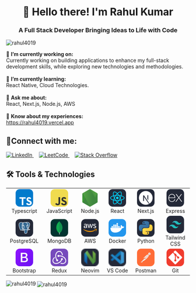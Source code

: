 <h1 align="center">👋 Hello there! I'm Rahul Kumar</h1>
<h3 align="center">A Full Stack Developer Bringing Ideas to Life with Code</h3>

<p align="left"> <img src="https://komarev.com/ghpvc/?username=rahul4019&label=Profile%20views&color=0e75b6&style=flat" alt="rahul4019" /> </p>

🔭 **I’m currently working on:** <br>Currently working on building applications to enhance my full-stack development skills, while exploring new technologies and methodologies.<br><br>🌱 **I’m currently learning:** <br>React Native, Cloud Technologies.<br><br>💬 **Ask me about:** <br>React, Next.js, Node.js, AWS<br><br>📃 **Know about my experiences:** <br>https://rahul4019.vercel.app

<h2 align="left">🔗Connect with me:</h2>
<p align="left">
<a href="https://www.linkedin.com/in/rahul-kumar-170a93227" target="blank">
    <img src="https://img.shields.io/badge/LinkedIn-0077B5?style=flat&logo=linkedin&logoColor=white" alt="LinkedIn" height="25" />
  </a>
  <a href="https://leetcode.com/rahul4019" target="blank" style="padding: 0 1em;">
    <img src="https://img.shields.io/badge/LeetCode-black?style=flat&logo=leetcode&logoColor=orange" alt="LeetCode" height="25" />
  </a>
  <a href="https://stackoverflow.com/users/19168229/rahul4019" target="blank">
    <img src="https://img.shields.io/badge/StackOverflow-gray?style=flat&logo=stackoverflow&logoColor=orange" alt="Stack Overflow" height="25" />
  </a>
</p>

<h2 align="left">🛠️  Tools & Technologies</h2>

<table style="border: none;">
  <tr>
    <td align="center" width="120">
      <a href="#">
                <img src="./img/typescript.svg" width="48" height="48" alt="Neovim" />
      </a>
      <br>Typescript
    </td>
    <td align="center" width="120">
      <a href="#">
                <img src="./img/javascript.svg" width="48" height="48" alt="Neovim" /> 
      </a>
      <br>JavaScript
    </td>
    <td align="center" width="120">
            <a href="#">
                <img src="./img/node.svg" width="48" height="48" alt="Neovim" /> 
            </a>
      <br>Node.js
    </td>
    <td align="center" width="120">
      <a href="#">
                <img src="./img/react.svg" width="48" height="48" alt="Neovim" /> 
      </a>
      <br>React
    </td>
    <td align="center" width="120">
      <a href="#" >
            <img src="./img/next.svg" width="48" height="48" alt="Neovim" /> 
      </a>
      <br>Next.js
    </td>
    <td align="center" width="120"> 
      <a href="#" >
	                              <img src="./img/express.svg" width="48" height="48" alt="Neovim" /> 
      </a>
      <br>Express
    </td>
  </tr>

  <tr>
    <td align="center" width="120">
      <a href="#">
                               <img src="./img/postgres.svg" width="48" height="48" alt="Neovim" /> 
      </a>
      <br>PostgreSQL
    </td>
    <td align="center" width="120">
      <a href="#">
                                <img src="./img/mongodb.svg" width="48" height="48" alt="Neovim" /> 
      </a>
      <br>MongoDB
    </td>
    <td align="center" width="120">
      <a href="#">
                                <img src="./img/aws.svg" width="48" height="48" alt="Neovim" /> 
      </a>
      <br>AWS
    </td>
    <td align="center" width="120">
      <a href="#">
               <img src="./img/docker.svg" width="48" height="48" alt="Neovim" />
      </a>
      <br>Docker
    </td>
    <td align="center" width="120">
      <a href="#" >
               <img src="./img/python.svg" width="48" height="48" alt="Neovim" />      
      </a>
      <br>Python
    </td>
    <td align="center" width="120"> 
      <a href="#" >
                <img src="./img/tailwind.svg" width="48" height="48" alt="Neovim" />      
      </a>
      <br>Tailwind CSS
    </td>
  </tr>

  <tr>
    <td align="center" width="120">
      <a href="#">
                 <img src="./img/bootstrap.svg" width="48" height="48" alt="Neovim" /> 
      </a>
      <br>Bootstrap
    </td>
    <td align="center" width="120">
      <a href="#">
                 <img src="./img/redux.svg" width="48" height="48" alt="Neovim" /> 
      </a>
      <br>Redux
    </td>
    <td align="center" width="120">
      <a href="#">
               <img src="./img/neovim.svg" width="48" height="48" alt="Neovim" />
      </a>
      <br>Neovim
    </td>
    <td align="center" width="120">
      <a href="#">
           <img src="./img/vscode.svg" width="48" height="48" alt="VS Code" />
</svg>
      </a>
      <br>VS Code
    </td>
    <td align="center" width="120">
      <a href="#" >
 <img src="./img/postman.svg" width="48" height="48" alt="Neovim" /> 
      </a>
      <br>Postman
    </td>
    <td align="center" width="120"> 
      <a href="#" >
               <img src="./img/git.svg" width="48" height="48" alt="Neovim" />      
      </a>
      <br>Git
    </td>
  </tr>
</table>

<p><img align="left" src="https://github-readme-stats.vercel.app/api/top-langs?username=rahul4019&theme=vue-dark&hide_border=true&show_icons=true&locale=en&layout=compact" alt="rahul4019" /></p>

<p>&nbsp;<img align="center" src="https://github-readme-stats.vercel.app/api?username=rahul4019&theme=vue-dark&hide_border=true&show_icons=true&locale=en" alt="rahul4019" /></p>
